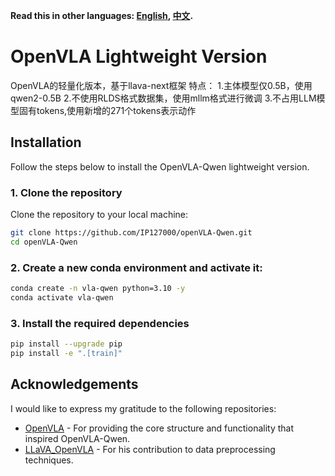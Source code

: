 **Read this in other languages: [English](README.md), [中文](README_zh.md).**
# OpenVLA Lightweight Version

OpenVLA的轻量化版本，基于llava-next框架
特点：
1.主体模型仅0.5B，使用qwen2-0.5B
2.不使用RLDS格式数据集，使用mllm格式进行微调
3.不占用LLM模型固有tokens,使用新增的271个tokens表示动作

## Installation

Follow the steps below to install the OpenVLA-Qwen lightweight version.

### 1. Clone the repository

Clone the repository to your local machine:

```bash
git clone https://github.com/IP127000/openVLA-Qwen.git
cd openVLA-Qwen
```
### 2. Create a new conda environment and activate it:
```bash
conda create -n vla-qwen python=3.10 -y
conda activate vla-qwen
```
### 3. Install the required dependencies
```bash
pip install --upgrade pip
pip install -e ".[train]"
```
## Acknowledgements

I would like to express my gratitude to the following repositories:

- [OpenVLA](https://github.com/openvla/openvla) - For providing the core structure and functionality that inspired OpenVLA-Qwen.
- [LLaVA_OpenVLA](https://github.com/Darren-greenhand/LLaVA-Next) - For his contribution to data preprocessing techniques.
